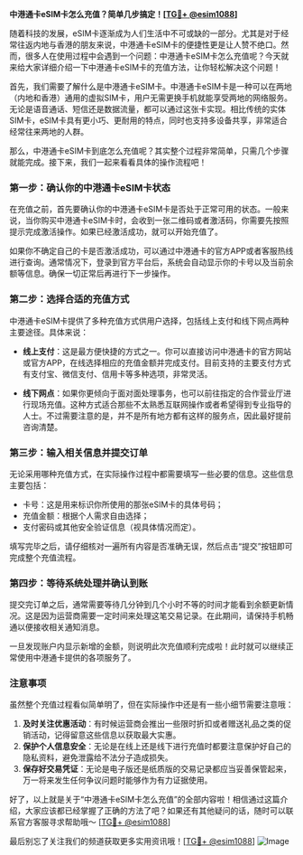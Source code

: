 **中港通卡eSIM卡怎么充值？简单几步搞定！[[TG💪+ @esim1088](https://t.me/s/esim1088)]**

随着科技的发展，eSIM卡逐渐成为人们生活中不可或缺的一部分。尤其是对于经常往返内地与香港的朋友来说，中港通卡eSIM卡的便捷性更是让人赞不绝口。然而，很多人在使用过程中会遇到一个问题：中港通卡eSIM卡怎么充值呢？今天就来给大家详细介绍一下中港通卡eSIM卡的充值方法，让你轻松解决这个问题！

首先，我们需要了解什么是中港通卡eSIM卡。中港通卡eSIM卡是一种可以在两地（内地和香港）通用的虚拟SIM卡，用户无需更换手机就能享受两地的网络服务。无论是语音通话、短信还是数据流量，都可以通过这张卡实现。相比传统的实体SIM卡，eSIM卡具有更小巧、更耐用的特点，同时也支持多设备共享，非常适合经常往来两地的人群。

那么，中港通卡eSIM卡到底怎么充值呢？其实整个过程非常简单，只需几个步骤就能完成。接下来，我们一起来看看具体的操作流程吧！

### 第一步：确认你的中港通卡eSIM卡状态

在充值之前，首先要确认你的中港通卡eSIM卡是否处于正常可用的状态。一般来说，当你购买中港通卡eSIM卡时，会收到一张二维码或者激活码，你需要先按照提示完成激活操作。如果已经激活成功，就可以开始充值了。

如果你不确定自己的卡是否激活成功，可以通过中港通卡的官方APP或者客服热线进行查询。通常情况下，登录到官方平台后，系统会自动显示你的卡号以及当前余额等信息。确保一切正常后再进行下一步操作。

### 第二步：选择合适的充值方式

中港通卡eSIM卡提供了多种充值方式供用户选择，包括线上支付和线下网点两种主要途径。具体来说：

- **线上支付**：这是最方便快捷的方式之一。你可以直接访问中港通卡的官方网站或官方APP，在线选择相应的充值金额并完成支付。目前支持的主要支付方式有支付宝、微信支付、信用卡等多种选项，非常灵活。
  
- **线下网点**：如果你更倾向于面对面处理事务，也可以前往指定的合作营业厅进行现场充值。这种方式适合那些不太熟悉互联网操作或者希望得到专业指导的人士。不过需要注意的是，并不是所有地方都有这样的服务点，因此最好提前咨询清楚。

### 第三步：输入相关信息并提交订单

无论采用哪种充值方式，在实际操作过程中都需要填写一些必要的信息。这些信息主要包括：

- 卡号：这是用来标识你所使用的那张eSIM卡的具体号码；
- 充值金额：根据个人需求自由选择；
- 支付密码或其他安全验证信息（视具体情况而定）。

填写完毕之后，请仔细核对一遍所有内容是否准确无误，然后点击“提交”按钮即可完成整个充值流程。

### 第四步：等待系统处理并确认到账

提交完订单之后，通常需要等待几分钟到几个小时不等的时间才能看到余额更新情况。这是因为运营商需要一定时间来处理这笔交易记录。在此期间，请保持手机畅通以便接收相关通知消息。

一旦发现账户内显示新增的金额，则说明此次充值顺利完成啦！此时就可以继续正常使用中港通卡提供的各项服务了。

### 注意事项

虽然整个充值过程看似简单明了，但在实际操作中还是有一些小细节需要注意哦：

1. **及时关注优惠活动**：有时候运营商会推出一些限时折扣或者赠送礼品之类的促销活动，记得留意这些信息以获取最大实惠。
2. **保护个人信息安全**：无论是在线上还是线下进行充值时都要注意保护好自己的隐私资料，避免泄露给不法分子造成损失。
3. **保存好交易凭证**：无论是电子版还是纸质版的交易记录都应当妥善保管起来，万一将来发生任何争议问题时能够作为有力证据使用。

好了，以上就是关于“中港通卡eSIM卡怎么充值”的全部内容啦！相信通过这篇介绍，大家应该都已经掌握了正确的方法了吧？如果还有其他疑问的话，随时可以联系官方客服寻求帮助哦～ [[TG💪+ @esim1088](https://t.me/s/esim1088)]

最后别忘了关注我们的频道获取更多实用资讯哦！[[TG💪+ @esim1088](https://t.me/s/esim1088)] ![Image](https://i.postimg.cc/4NQfJmqS/Snipaste-2025-05-13-00-14-12.png)